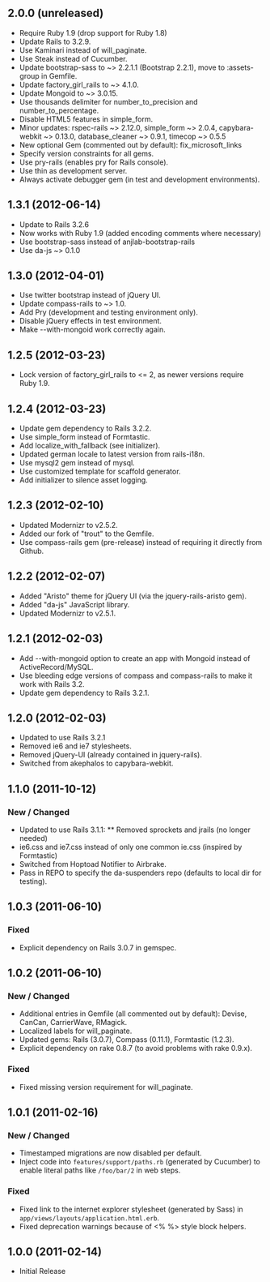 ## 2.0.0 (unreleased)
 * Require Ruby 1.9 (drop support for Ruby 1.8)
 * Update Rails to 3.2.9.
 * Use Kaminari instead of will_paginate.
 * Use Steak instead of Cucumber.
 * Update bootstrap-sass to ~> 2.2.1.1 (Bootstrap 2.2.1), move to :assets-group in Gemfile.
 * Update factory_girl_rails to ~> 4.1.0.
 * Update Mongoid to ~> 3.0.15.
 * Use thousands delimiter for number\_to\_precision and number\_to\_percentage.
 * Disable HTML5 features in simple_form.
 * Minor updates: rspec-rails ~> 2.12.0, simple_form ~> 2.0.4, capybara-webkit ~> 0.13.0, database_cleaner ~> 0.9.1, timecop ~> 0.5.5
 * New optional Gem (commented out by default): fix_microsoft_links
 * Specify version constraints for all gems. 
 * Use pry-rails (enables pry for Rails console).
 * Use thin as development server.
 * Always activate debugger gem (in test and development environments).

## 1.3.1 (2012-06-14)
 * Update to Rails 3.2.6
 * Now works with Ruby 1.9 (added encoding comments where necessary)
 * Use bootstrap-sass instead of anjlab-bootstrap-rails
 * Use da-js ~> 0.1.0 
 
## 1.3.0 (2012-04-01)
 * Use twitter bootstrap instead of jQuery UI.
 * Update compass-rails to ~> 1.0. 
 * Add Pry (development and testing environment only).
 * Disable jQuery effects in test environment.
 * Make --with-mongoid work correctly again.
 
## 1.2.5 (2012-03-23)
 * Lock version of factory\_girl\_rails to <= 2, as newer versions require Ruby 1.9.
 
## 1.2.4 (2012-03-23)
 * Update gem dependency to Rails 3.2.2.
 * Use simple_form instead of Formtastic.
 * Add localize\_with\_fallback (see initializer).
 * Updated german locale to latest version from rails-i18n.
 * Use mysql2 gem instead of mysql.
 * Use customized template for scaffold generator.
 * Add initializer to silence asset logging.

## 1.2.3 (2012-02-10)
 * Updated Modernizr to v2.5.2.
 * Added our fork of "trout" to the Gemfile.
 * Use compass-rails gem (pre-release) instead of requiring it directly from Github. 
 
## 1.2.2 (2012-02-07)
 * Added "Aristo" theme for jQuery UI (via the jquery-rails-aristo gem).
 * Added "da-js" JavaScript library.
 * Updated Modernizr to v2.5.1.

## 1.2.1 (2012-02-03)
 * Add --with-mongoid option to create an app with Mongoid instead of ActiveRecord/MySQL.
 * Use bleeding edge versions of compass and compass-rails to make it work with Rails 3.2.
 * Update gem dependency to Rails 3.2.1.
 
## 1.2.0 (2012-02-03)
 * Updated to use Rails 3.2.1
 * Removed ie6 and ie7 stylesheets.
 * Removed jQuery-UI (already contained in jquery-rails).
 * Switched from akephalos to capybara-webkit.
 
## 1.1.0 (2011-10-12)

### New / Changed
 * Updated to use Rails 3.1.1:
 ** Removed sprockets and jrails (no longer needed)
 * ie6.css and ie7.css instead of only one common ie.css (inspired by Formtastic)
 * Switched from Hoptoad Notifier to Airbrake.
 * Pass in REPO to specify the da-suspenders repo (defaults to local dir for testing).

## 1.0.3 (2011-06-10)

### Fixed
 * Explicit dependency on Rails 3.0.7 in gemspec.


## 1.0.2 (2011-06-10)

### New / Changed
 * Additional entries in Gemfile (all commented out by default): Devise, CanCan, CarrierWave, RMagick.
 * Localized labels for will_paginate.
 * Updated gems: Rails (3.0.7), Compass (0.11.1), Formtastic (1.2.3).
 * Explicit dependency on rake 0.8.7 (to avoid problems with rake 0.9.x).
 
### Fixed
 * Fixed missing version requirement for will_paginate.


## 1.0.1 (2011-02-16)

### New / Changed
 * Timestamped migrations are now disabled per default.
 * Inject code into `features/support/paths.rb` (generated by Cucumber) to enable literal paths like `/foo/bar/2` in web steps.
 
### Fixed
 * Fixed link to the internet explorer stylesheet (generated by Sass) in `app/views/layouts/application.html.erb`.
 * Fixed deprecation warnings because of <% %> style block helpers.


## 1.0.0 (2011-02-14)
 * Initial Release